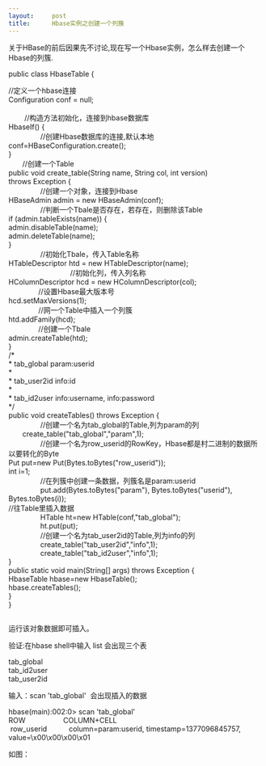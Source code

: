 ```yaml
---
layout:     post
title:      Hbase实例之创建一个列簇
---
```

<div id="article_content" class="article_content clearfix csdn-tracking-statistics" data-pid="blog" data-mod="popu_307" data-dsm="post">
								            <link rel="stylesheet" href="https://csdnimg.cn/release/phoenix/template/css/ck_htmledit_views-f76675cdea.css">
						<div class="htmledit_views" id="content_views">
                
<p>关于HBase的前后因果先不讨论,现在写一个Hbase实例，怎么样去创建一个Hbase的列簇.</p>
<p>public class HbaseTable {</p>
<span></span>//定义一个hbase连接<br><span></span>Configuration conf = null;<br><br>
        //构造方法初始化，连接到hbase数据库<br><span></span>HbaseIf() {<br>
                //创建Hbase数据库的连接,默认本地<br><span></span>conf=HBaseConfiguration.create();<br><span></span>}<br>
       //创建一个Table<br><span></span>public void create_table(String name, String col, int version)<br><span></span>throws Exception {<br>
                //创建一个对象，连接到Hbase<br><span></span>HBaseAdmin admin = new HBaseAdmin(conf);<br>
                //判断一个Tbale是否存在，若存在，则删除该Table<br><span></span>if (admin.tableExists(name)) {<br><span></span>admin.disableTable(name);<br><span></span>admin.deleteTable(name);<br><span></span>}<br>
                //初始化Tbale，传入Table名称<br><span></span>HTableDescriptor htd = new HTableDescriptor(name);<br>
                               //初始化列，传入列名称<br><span></span>HColumnDescriptor hcd = new HColumnDescriptor(col);<br>
               //设置Hbase最大版本号<br><span></span>hcd.setMaxVersions(1);<br>
               //网一个Table中插入一个列簇<br><span></span>htd.addFamily(hcd);<br>
               //创建一个Tbale<br><span></span>admin.createTable(htd);<br><span></span>}<br><span></span>/*<br><span></span>* tab_global param:userid<br><span></span>* <br><span></span>* tab_user2id info:id<br><span></span>* <br><span></span>* tab_id2user info:username, info:password<br><span></span>*/<br><span></span>public void createTables() throws Exception {<br>
                //创建一个名为tab_global的Table,列为param的列<br><span></span>       create_table("tab_global","param",1);<br>
                //创建一个名为row_userid的RowKey，Hbase都是村二进制的数据所以要转化的Byte<br><span></span>Put put=new Put(Bytes.toBytes("row_userid"));<br><span></span>int i=1;<br>
                //在列簇中创建一条数据，列簇名是param:userid<br>
                put.add(Bytes.toBytes("param"), Bytes.toBytes("userid"), Bytes.toBytes(i));<br><span></span>//往Table里插入数据<br>
                HTable ht=new HTable(conf,"tab_global");<br>
                ht.put(put);<br>
                //创建一个名为tab_user2id的Table,列为info的列<br>
                create_table("tab_user2id","info",1);<br>
                create_table("tab_id2user","info",1);<br><span></span>}<br><span></span>public static void main(String[] args) throws Exception {<br><span></span>HbaseTable hbase=new HbaseTable();<br><span></span>hbase.createTables();<br><span></span>}<br>
}
<pre class="html"></pre>
运行该对象数据即可插入。
<p></p>
<p>验证:在hbase shell中输入 list 会出现三个表</p>
<p>tab_global                                                                      <br>
tab_id2user                                                                     <br>
tab_user2id  </p>
<p>输入：scan 'tab_global'  会出现插入的数据</p>
<p>hbase(main):002:0&gt; scan 'tab_global'<br>
ROW                   COLUMN+CELL                                               <br>
 row_userid           column=param:userid, timestamp=1377096845757, value=\x00\x00\x00\x01   </p>
<p>如图：<img src="https://img-blog.csdn.net/20130821233503125?watermark/2/text/aHR0cDovL2Jsb2cuY3Nkbi5uZXQvZmFuZ2Z1bGx5/font/5a6L5L2T/fontsize/400/fill/I0JBQkFCMA==/dissolve/70/gravity/Center" alt=""><br></p>
            </div>
                </div>